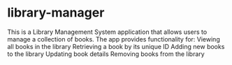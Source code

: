 # library-manager
This is a Library Management System application that allows users to manage a collection of books. The app provides functionality for:  Viewing all books in the library Retrieving a book by its unique ID Adding new books to the library Updating book details Removing books from the library

